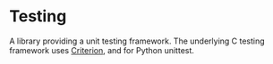 # Testing

A library providing a unit testing framework.
The underlying C testing framework uses [Criterion](https://criterion.readthedocs.io/),
and for Python unittest.

